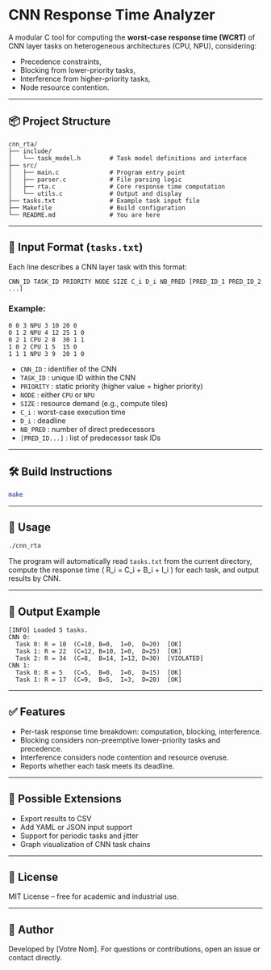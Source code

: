 # CNN Response Time Analyzer

A modular C tool for computing the **worst-case response time (WCRT)** of CNN layer tasks on heterogeneous architectures (CPU, NPU), considering:
- Precedence constraints,
- Blocking from lower-priority tasks,
- Interference from higher-priority tasks,
- Node resource contention.

---

## 📦 Project Structure

```
cnn_rta/
├── include/
│   └── task_model.h        # Task model definitions and interface
├── src/
│   ├── main.c              # Program entry point
│   ├── parser.c            # File parsing logic
│   ├── rta.c               # Core response time computation
│   └── utils.c             # Output and display
├── tasks.txt               # Example task input file
├── Makefile                # Build configuration
└── README.md               # You are here
```

---

## 🧾 Input Format (`tasks.txt`)

Each line describes a CNN layer task with this format:

```
CNN_ID TASK_ID PRIORITY NODE SIZE C_i D_i NB_PRED [PRED_ID_1 PRED_ID_2 ...]
```

### Example:
```
0 0 3 NPU 3 10 20 0
0 1 2 NPU 4 12 25 1 0
0 2 1 CPU 2 8  30 1 1
1 0 2 CPU 1 5  15 0
1 1 1 NPU 3 9  20 1 0
```

- `CNN_ID` : identifier of the CNN
- `TASK_ID` : unique ID within the CNN
- `PRIORITY` : static priority (higher value = higher priority)
- `NODE` : either `CPU` or `NPU`
- `SIZE` : resource demand (e.g., compute tiles)
- `C_i` : worst-case execution time
- `D_i` : deadline
- `NB_PRED` : number of direct predecessors
- `[PRED_ID...]` : list of predecessor task IDs

---

## 🛠️ Build Instructions

```bash
make
```

---

## 🚀 Usage

```bash
./cnn_rta
```

The program will automatically read `tasks.txt` from the current directory, compute the response time \( R_i = C_i + B_i + I_i \) for each task, and output results by CNN.

---

## 🧠 Output Example

```
[INFO] Loaded 5 tasks.
CNN 0:
  Task 0: R = 10  (C=10, B=0,  I=0,  D=20)  [OK]
  Task 1: R = 22  (C=12, B=10, I=0,  D=25)  [OK]
  Task 2: R = 34  (C=8,  B=14, I=12, D=30)  [VIOLATED]
CNN 1:
  Task 0: R = 5   (C=5,  B=0,  I=0,  D=15)  [OK]
  Task 1: R = 17  (C=9,  B=5,  I=3,  D=20)  [OK]
```

---

## ✅ Features

- Per-task response time breakdown: computation, blocking, interference.
- Blocking considers non-preemptive lower-priority tasks and precedence.
- Interference considers node contention and resource overuse.
- Reports whether each task meets its deadline.

---

## 🧩 Possible Extensions

- Export results to CSV
- Add YAML or JSON input support
- Support for periodic tasks and jitter
- Graph visualization of CNN task chains

---

## 📄 License

MIT License – free for academic and industrial use.

---

## 👤 Author

Developed by [Votre Nom]. For questions or contributions, open an issue or contact directly.
